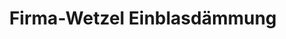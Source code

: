 ---
title: "Firma-Wetzel Einblasdämmung"
url: /uettingen/firma-wetzel-einblasdaemmung/
shop: Baustoffe
---